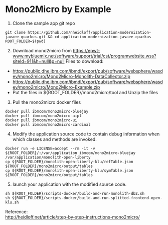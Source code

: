 # Mono2Micro by Example


1. Clone the sample app git repo
```
git clone https://github.com/nheidloff/application-modernization-javaee-quarkus.git && cd application-modernization-javaee-quarkus 
ROOT_FOLDER=$(pwd)
```
2. Download mono2micro from https://epwt-www.mybluemix.net/software/support/trial/cst/programwebsite.wss?siteId=911&h=null&p=null 
   Files to download:  
  * https://public.dhe.ibm.com/ibmdl/export/pub/software/websphere/wasdev/mono2micro/Mono2Micro-Monolith-DataCollector.zip  
  * https://public.dhe.ibm.com/ibmdl/export/pub/software/websphere/wasdev/mono2micro/Mono2Micro-Example.zip  
  * Put the files in ${ROOT_FOLDER}/mono2micro/tool and Unzip the files  
3. Pull the mono2micro docker files
```
docker pull ibmcom/mono2micro-bluejay	
docker pull ibmcom/mono2micro-aipl	
docker pull ibmcom/mono2micro-ui	
docker pull ibmcom/mono2micro-cardinal
```
4. Modify the application source code to contain debug information when which classes and methods are invoked.
```
docker run -e LICENSE=accept --rm -it -v ${ROOT_FOLDER}/:/var/application ibmcom/mono2micro-bluejay /var/application/monolith-open-liberty
cp ${ROOT_FOLDER}/monolith-open-liberty-klu/refTable.json ${ROOT_FOLDER}/mono2micro/output/tables
cp ${ROOT_FOLDER}/monolith-open-liberty-klu/symTable.json ${ROOT_FOLDER}/mono2micro/output/tables
```
5. launch your application with the modified source code.  
```
sh ${ROOT_FOLDER}/scripts-docker/build-and-run-monolith-db2.sh
sh ${ROOT_FOLDER}/scripts-docker/build-and-run-splitted-frontend-open-klu.sh
```
  
Reference:  
http://heidloff.net/article/step-by-step-instructions-mono2micro/
